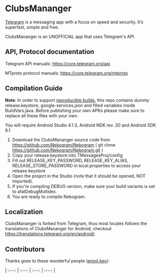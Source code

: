 # ClubsMananger

[Telegram](https://telegram.org) is a messaging app with a focus on speed and security. It’s superfast, simple and free.

ClubsMananger is an UNOFFICIAL app that uses Telegram's API.


## API, Protocol documentation

Telegram API manuals: https://core.telegram.org/api

MTproto protocol manuals: https://core.telegram.org/mtproto

## Compilation Guide

**Note**: In order to support [reproducible builds](https://core.telegram.org/reproducible-builds), this repo contains dummy release.keystore,  google-services.json and filled variables inside BuildVars.java. Before publishing your own APKs please make sure to replace all these files with your own.

You will require Android Studio 4.1.3, Android NDK rev. 20 and Android SDK 8.1

1. Download the ClubsMananger source code from https://github.com/Nekogram/Nekogram ( git clone https://github.com/Nekogram/Nekogram.git )
2. Copy your release.keystore into TMessagesProj/config
3. Fill out RELEASE_KEY_PASSWORD, RELEASE_KEY_ALIAS, RELEASE_STORE_PASSWORD in local.properties to access your  release.keystore
4. Open the project in the Studio (note that it should be opened, NOT imported).
5. If you're compiling DEBUG version, make sure your build variants is set to afatDebugMultidex.
6. You are ready to compile Nekogram.

## Localization

ClubsMananger is forked from Telegram, thus most locales follows the translations of ClubsMananger for Android, checkout https://translations.telegram.org/en/android/.

## Contributors

Thanks goes to these wonderful people ([emoji key](https://allcontributors.org/docs/en/emoji-key)):

<!-- ALL-CONTRIBUTORS-LIST:START - Do not remove or modify this section -->
| :---: | :---: | :---: | :---: |
<!-- ALL-CONTRIBUTORS-LIST:END -->

